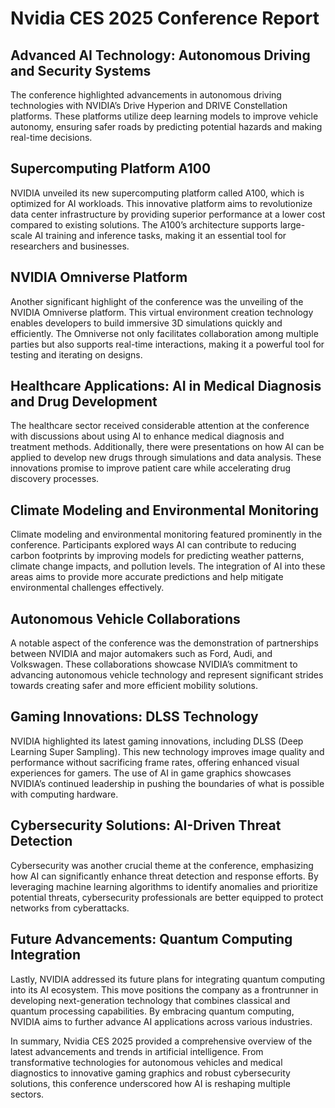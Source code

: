 # Nvidia CES 2025 Conference Report

## Advanced AI Technology: Autonomous Driving and Security Systems
The conference highlighted advancements in autonomous driving technologies with NVIDIA’s Drive Hyperion and DRIVE Constellation platforms. These platforms utilize deep learning models to improve vehicle autonomy, ensuring safer roads by predicting potential hazards and making real-time decisions.

## Supercomputing Platform A100
NVIDIA unveiled its new supercomputing platform called A100, which is optimized for AI workloads. This innovative platform aims to revolutionize data center infrastructure by providing superior performance at a lower cost compared to existing solutions. The A100’s architecture supports large-scale AI training and inference tasks, making it an essential tool for researchers and businesses.

## NVIDIA Omniverse Platform
Another significant highlight of the conference was the unveiling of the NVIDIA Omniverse platform. This virtual environment creation technology enables developers to build immersive 3D simulations quickly and efficiently. The Omniverse not only facilitates collaboration among multiple parties but also supports real-time interactions, making it a powerful tool for testing and iterating on designs.

## Healthcare Applications: AI in Medical Diagnosis and Drug Development
The healthcare sector received considerable attention at the conference with discussions about using AI to enhance medical diagnosis and treatment methods. Additionally, there were presentations on how AI can be applied to develop new drugs through simulations and data analysis. These innovations promise to improve patient care while accelerating drug discovery processes.

## Climate Modeling and Environmental Monitoring
Climate modeling and environmental monitoring featured prominently in the conference. Participants explored ways AI can contribute to reducing carbon footprints by improving models for predicting weather patterns, climate change impacts, and pollution levels. The integration of AI into these areas aims to provide more accurate predictions and help mitigate environmental challenges effectively.

## Autonomous Vehicle Collaborations
A notable aspect of the conference was the demonstration of partnerships between NVIDIA and major automakers such as Ford, Audi, and Volkswagen. These collaborations showcase NVIDIA’s commitment to advancing autonomous vehicle technology and represent significant strides towards creating safer and more efficient mobility solutions.

## Gaming Innovations: DLSS Technology
NVIDIA highlighted its latest gaming innovations, including DLSS (Deep Learning Super Sampling). This new technology improves image quality and performance without sacrificing frame rates, offering enhanced visual experiences for gamers. The use of AI in game graphics showcases NVIDIA’s continued leadership in pushing the boundaries of what is possible with computing hardware.

## Cybersecurity Solutions: AI-Driven Threat Detection
Cybersecurity was another crucial theme at the conference, emphasizing how AI can significantly enhance threat detection and response efforts. By leveraging machine learning algorithms to identify anomalies and prioritize potential threats, cybersecurity professionals are better equipped to protect networks from cyberattacks.

## Future Advancements: Quantum Computing Integration
Lastly, NVIDIA addressed its future plans for integrating quantum computing into its AI ecosystem. This move positions the company as a frontrunner in developing next-generation technology that combines classical and quantum processing capabilities. By embracing quantum computing, NVIDIA aims to further advance AI applications across various industries.

In summary, Nvidia CES 2025 provided a comprehensive overview of the latest advancements and trends in artificial intelligence. From transformative technologies for autonomous vehicles and medical diagnostics to innovative gaming graphics and robust cybersecurity solutions, this conference underscored how AI is reshaping multiple sectors.